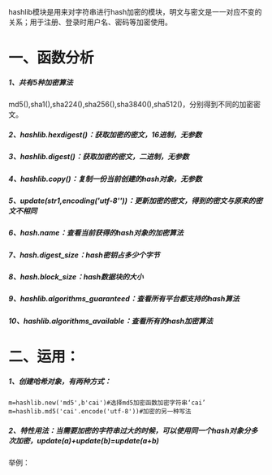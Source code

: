 hashlib模块是用来对字符串进行hash加密的模块，明文与密文是一一对应不变的关系；用于注册、登录时用户名、密码等加密使用。

# 一、函数分析

##### 1、共有5种加密算法

md5\(\),sha1\(\),sha224\(\),sha256\(\),sha3840\(\),sha512\(\)，分别得到不同的加密密文。

##### 2、hashlib.hexdigest\(\)：获取加密的密文，16进制，无参数

##### 3、hashlib.digest\(\)：获取加密的密文，二进制，无参数

##### 4、hashlib.copy\(\)：复制一份当前创建的hash对象，无参数

##### 5、update\(str1,encoding\('utf-8''\)\)：更新加密的密文，得到的密文与原来的密文不相同

##### 6、hash.name：查看当前获得的hash对象的加密算法

##### 7、hash.digest\_size：hash密钥占多少个字节

##### 8、hash.block\_size：hash数据块的大小

##### 9、hashlib.algorithms\_guaranteed：查看所有平台都支持的hash算法

##### 10、hashlib.algorithms\_available：查看所有的hash加密算法

# 二、运用：

##### 1、创建哈希对象，有两种方式：

```
m=hashlib.new('md5',b'cai')#选择md5加密函数加密字符串‘cai’
m=hashlib.md5('cai'.encode('utf-8'))#加密的另一种写法
```

##### 2、特性用法：当需要加密的字符串过大的时候，可以使用同一个hash对象分多次加密，update\(a\)+update\(b\)=update\(a+b\)

举例：

```

```



